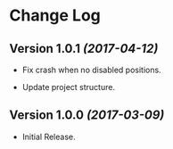 Change Log
==========

Version 1.0.1 *(2017-04-12)*
----------------------------

 * Fix crash when no disabled positions.

 * Update project structure.

Version 1.0.0 *(2017-03-09)*
----------------------------

 * Initial Release.

